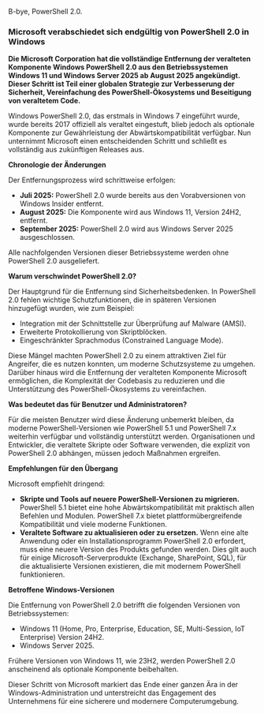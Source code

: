 B-bye, PowerShell 2.0.

### Microsoft verabschiedet sich endgültig von PowerShell 2.0 in Windows

**Die Microsoft Corporation hat die vollständige Entfernung der veralteten Komponente Windows PowerShell 2.0 aus den Betriebssystemen Windows 11 und Windows Server 2025 ab August 2025 angekündigt. Dieser Schritt ist Teil einer globalen Strategie zur Verbesserung der Sicherheit, Vereinfachung des PowerShell-Ökosystems und Beseitigung von veraltetem Code.**

Windows PowerShell 2.0, das erstmals in Windows 7 eingeführt wurde, wurde bereits 2017 offiziell als veraltet eingestuft, blieb jedoch als optionale Komponente zur Gewährleistung der Abwärtskompatibilität verfügbar. Nun unternimmt Microsoft einen entscheidenden Schritt und schließt es vollständig aus zukünftigen Releases aus.

**Chronologie der Änderungen**

Der Entfernungsprozess wird schrittweise erfolgen:

*   **Juli 2025:** PowerShell 2.0 wurde bereits aus den Vorabversionen von Windows Insider entfernt.
*   **August 2025:** Die Komponente wird aus Windows 11, Version 24H2, entfernt.
*   **September 2025:** PowerShell 2.0 wird aus Windows Server 2025 ausgeschlossen.

Alle nachfolgenden Versionen dieser Betriebssysteme werden ohne PowerShell 2.0 ausgeliefert.

**Warum verschwindet PowerShell 2.0?**

Der Hauptgrund für die Entfernung sind Sicherheitsbedenken. In PowerShell 2.0 fehlen wichtige Schutzfunktionen, die in späteren Versionen hinzugefügt wurden, wie zum Beispiel:

*   Integration mit der Schnittstelle zur Überprüfung auf Malware (AMSI).
*   Erweiterte Protokollierung von Skriptblöcken.
*   Eingeschränkter Sprachmodus (Constrained Language Mode).

Diese Mängel machten PowerShell 2.0 zu einem attraktiven Ziel für Angreifer, die es nutzen konnten, um moderne Schutzsysteme zu umgehen. Darüber hinaus wird die Entfernung der veralteten Komponente Microsoft ermöglichen, die Komplexität der Codebasis zu reduzieren und die Unterstützung des PowerShell-Ökosystems zu vereinfachen.

**Was bedeutet das für Benutzer und Administratoren?**

Für die meisten Benutzer wird diese Änderung unbemerkt bleiben, da moderne PowerShell-Versionen wie PowerShell 5.1 und PowerShell 7.x weiterhin verfügbar und vollständig unterstützt werden. Organisationen und Entwickler, die veraltete Skripte oder Software verwenden, die explizit von PowerShell 2.0 abhängen, müssen jedoch Maßnahmen ergreifen.

**Empfehlungen für den Übergang**

Microsoft empfiehlt dringend:

*   **Skripte und Tools auf neuere PowerShell-Versionen zu migrieren.** PowerShell 5.1 bietet eine hohe Abwärtskompatibilität mit praktisch allen Befehlen und Modulen. PowerShell 7.x bietet plattformübergreifende Kompatibilität und viele moderne Funktionen.
*   **Veraltete Software zu aktualisieren oder zu ersetzen.** Wenn eine alte Anwendung oder ein Installationsprogramm PowerShell 2.0 erfordert, muss eine neuere Version des Produkts gefunden werden. Dies gilt auch für einige Microsoft-Serverprodukte (Exchange, SharePoint, SQL), für die aktualisierte Versionen existieren, die mit modernem PowerShell funktionieren.

**Betroffene Windows-Versionen**

Die Entfernung von PowerShell 2.0 betrifft die folgenden Versionen von Betriebssystemen:

*   Windows 11 (Home, Pro, Enterprise, Education, SE, Multi-Session, IoT Enterprise) Version 24H2.
*   Windows Server 2025.

Frühere Versionen von Windows 11, wie 23H2, werden PowerShell 2.0 anscheinend als optionale Komponente beibehalten.

Dieser Schritt von Microsoft markiert das Ende einer ganzen Ära in der Windows-Administration und unterstreicht das Engagement des Unternehmens für eine sicherere und modernere Computerumgebung.